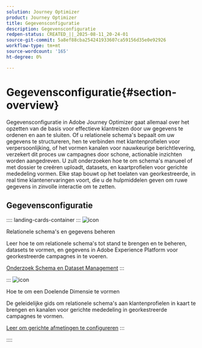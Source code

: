```yaml
---
solution: Journey Optimizer
product: Journey Optimizer
title: Gegevensconfiguratie
description: Gegevensconfiguratie
redpen-status: CREATED_||_2025-08-11_20-24-01
source-git-commit: 5a8ef88cba254241933607ca59156d35e0e92926
workflow-type: tm+mt
source-wordcount: '165'
ht-degree: 0%

---
```



# Gegevensconfiguratie{#section-overview}

Gegevensconfiguratie in Adobe Journey Optimizer gaat allemaal over het opzetten van de basis voor effectieve klantreizen door uw gegevens te ordenen en aan te sluiten. Of u relationele schema&#39;s bepaalt om uw gegevens te structureren, hen te verbinden met klantenprofielen voor verpersoonlijking, of het vormen kanalen voor nauwkeurige berichtlevering, verzekert dit proces uw campagnes door schone, actionable inzichten worden aangedreven. U zult onderzoeken hoe te om schema&#39;s manueel of met dossier te creëren uploadt, datasets, en kaartprofielen voor gerichte mededeling vormen. Elke stap bouwt op het toelaten van georkestreerde, in real time klantenervaringen voort, die u de hulpmiddelen geven om ruwe gegevens in zinvolle interactie om te zetten.

## Gegevensconfiguratie

:::: landing-cards-container
:::
![icon](https://cdn.experienceleague.adobe.com/icons/gear.svg?lang=nl-NL)

Relationele schema&#39;s en gegevens beheren

Leer hoe te om relationele schema&#39;s tot stand te brengen en te beheren, datasets te vormen, en gegevens in Adobe Experience Platform voor georkestreerde campagnes in te voeren.

[Onderzoek Schema en Dataset Management](schemas-datasets-landing-page.md)
:::

:::
![icon](https://cdn.experienceleague.adobe.com/icons/bullseye.svg?lang=nl-NL)

Hoe te om een Doelende Dimensie te vormen

De geleidelijke gids om relationele schema&#39;s aan klantenprofielen in kaart te brengen en kanalen voor gerichte mededeling in georkestreerde campagnes te vormen.

[Leer om gerichte afmetingen te configureren](../using/orchestrated/target-dimension.md)
:::

::::
